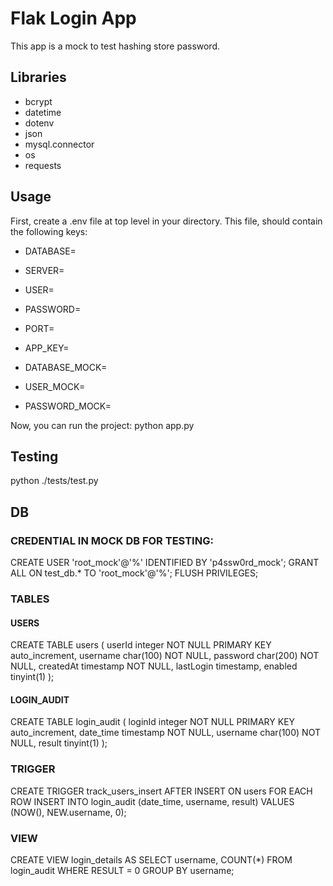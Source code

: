 # Flak Login App 

This app is a mock to test hashing store password.


## Libraries

- bcrypt
- datetime
- dotenv
- json
- mysql.connector
- os
- requests


## Usage

First, create a .env file at top level in your directory.
This file, should contain the following keys:

- DATABASE=
- SERVER=
- USER=
- PASSWORD=
- PORT=
- APP_KEY=

- DATABASE_MOCK=
- USER_MOCK=
- PASSWORD_MOCK=

Now, you can run the project: python app.py


## Testing

python ./tests/test.py

## DB

### CREDENTIAL IN MOCK DB FOR TESTING:
CREATE USER 'root_mock'@'%' IDENTIFIED BY 'p4ssw0rd_mock';
GRANT ALL ON test_db.* TO 'root_mock'@'%';
FLUSH PRIVILEGES;

### TABLES 
#### USERS
CREATE TABLE users 
(
    userId integer NOT NULL PRIMARY KEY auto_increment,
    username char(100) NOT NULL,
    password char(200) NOT NULL,
    createdAt timestamp NOT NULL,
    lastLogin timestamp,
    enabled tinyint(1) 
);

#### LOGIN_AUDIT
CREATE TABLE login_audit 
(
    loginId integer NOT NULL PRIMARY KEY auto_increment,
    date_time timestamp NOT NULL,
    username char(100) NOT NULL,
    result tinyint(1) 
);

### TRIGGER
CREATE TRIGGER track_users_insert AFTER INSERT ON users
FOR EACH ROW
INSERT INTO login_audit (date_time, username, result)
VALUES (NOW(), NEW.username, 0);


### VIEW
CREATE VIEW login_details AS
SELECT username, COUNT(*) 
FROM login_audit 
WHERE RESULT = 0
GROUP BY username;

